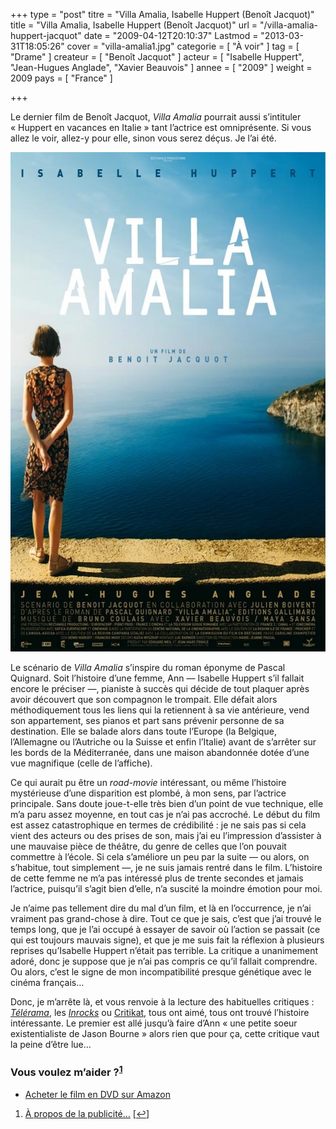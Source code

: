 +++
type = "post"
titre = "Villa Amalia, Isabelle Huppert (Benoît Jacquot)"
title = "Villa Amalia, Isabelle Huppert (Benoît Jacquot)"
url = "/villa-amalia-huppert-jacquot"
date = "2009-04-12T20:10:37"
Lastmod = "2013-03-31T18:05:26"
cover = "villa-amalia1.jpg"
categorie = [ "À voir" ]
tag = [ "Drame" ]
createur = [ "Benoît Jacquot" ]
acteur = [ "Isabelle Huppert", "Jean-Hugues Anglade", "Xavier Beauvois" ]
annee = [ "2009" ]
weight = 2009
pays = [ "France" ]

+++

<p>Le dernier film de Benoît Jacquot, <em>Villa Amalia</em> pourrait aussi s&rsquo;intituler &laquo;&nbsp;Huppert en vacances en Italie&nbsp;&raquo; tant l&rsquo;actrice est omniprésente. Si vous allez le voir, allez-y pour elle, sinon vous serez déçus. Je l&rsquo;ai été.</p>
<div style="text-align: center;"><a href="http://www.allocine.fr/film/fichefilm_gen_cfilm=125313.html"><img src="villa-amalia.jpg" border="0" alt="villa-amalia.jpg" width="600" height="799" /></a></div>
<p>Le scénario de <em>Villa Amalia</em> s&rsquo;inspire du roman éponyme de Pascal Quignard. Soit l&rsquo;histoire d&rsquo;une femme, Ann — Isabelle Huppert s&rsquo;il fallait encore le préciser —, pianiste à succès qui décide de tout plaquer après avoir découvert que son compagnon le trompait. Elle défait alors méthodiquement tous les liens qui la retiennent à sa vie antérieure, vend son appartement, ses pianos et part sans prévenir personne de sa destination. Elle se balade alors dans toute l&rsquo;Europe (la Belgique, l&rsquo;Allemagne ou l&rsquo;Autriche ou la Suisse et enfin l&rsquo;Italie) avant de s&rsquo;arrêter sur les bords de la Méditerranée, dans une maison abandonnée dotée d&rsquo;une vue magnifique (celle de l&rsquo;affiche).</p>
<p>Ce qui aurait pu être un <em>road-movie</em> intéressant, ou même l&rsquo;histoire mystérieuse d&rsquo;une disparition est plombé, à mon sens, par l&rsquo;actrice principale. Sans doute joue-t-elle très bien d&rsquo;un point de vue technique, elle m&rsquo;a paru assez moyenne, en tout cas je n&rsquo;ai pas accroché. Le début du film est assez catastrophique en termes de crédibilité : je ne sais pas si cela vient des acteurs ou des prises de son, mais j&rsquo;ai eu l&rsquo;impression d&rsquo;assister à une mauvaise pièce de théâtre, du genre de celles que l&rsquo;on pouvait commettre à l&rsquo;école. Si cela s&rsquo;améliore un peu par la suite — ou alors, on s&rsquo;habitue, tout simplement —, je ne suis jamais rentré dans le film. L&rsquo;histoire de cette femme ne m&rsquo;a pas intéressé plus de trente secondes et jamais l&rsquo;actrice, puisqu&rsquo;il s&rsquo;agit bien d&rsquo;elle, n&rsquo;a suscité la moindre émotion pour moi.</p>
<p>Je n&rsquo;aime pas tellement dire du mal d&rsquo;un film, et là en l&rsquo;occurrence, je n&rsquo;ai vraiment pas grand-chose à dire. Tout ce que je sais, c&rsquo;est que j&rsquo;ai trouvé le temps long, que je l&rsquo;ai occupé à essayer de savoir où l&rsquo;action se passait (ce qui est toujours mauvais signe), et que je me suis fait la réflexion à plusieurs reprises qu&rsquo;Isabelle Huppert n&rsquo;était pas terrible. La critique a unanimement adoré, donc je suppose que je n&rsquo;ai pas compris ce qu&rsquo;il fallait comprendre. Ou alors, c&rsquo;est le signe de mon incompatibilité presque génétique avec le cinéma français&#8230;</p>
<p>Donc, je m&rsquo;arrête là, et vous renvoie à la lecture des habituelles critiques : <em><a href="http://www.telerama.fr/cinema/films/villa-amalia,373128,critique.php">Télérama</a></em>, les <em><a href="http://www.lesinrocks.com/cine/cinema-article/article/villa-amalia/">Inrocks</a></em> ou <a href="http://www.critikat.com/Villa-Amalia.html">Critikat</a>, tous ont aimé, tous ont trouvé l&rsquo;histoire intéressante. Le premier est allé jusqu&rsquo;à faire d&rsquo;Ann &laquo;&nbsp;une petite soeur existentialiste de Jason Bourne&nbsp;&raquo; alors rien que pour ça, cette critique vaut la peine d&rsquo;être lue&#8230;</p>
<div class="amazon">
<h3>Vous voulez m&rsquo;aider ?<sup><a href="#footnote_0_1462" id="identifier_0_1462" class="footnote-link footnote-identifier-link" title="&Agrave; propos de la publicit&eacute;&hellip;">1</a></sup></h3>
<ul>
<li><a href="http://www.amazon.fr/gp/product/B002MAXBIE/ref=as_li_ss_tl?ie=UTF8&#038;tag=leblogdenic07-21&#038;linkCode=as2&#038;camp=1642&#038;creative=19458&#038;creativeASIN=B002MAXBIE">Acheter le film en DVD sur Amazon</a></li>
</ul>
</div>
<ol class="footnotes"><li id="footnote_0_1462" class="footnote"><a href="http://voiretmanger.fr/soutien/">À propos de la publicité…</a> [<a href="#identifier_0_1462" class="footnote-link footnote-back-link">&#8617;</a>]</li></ol>
